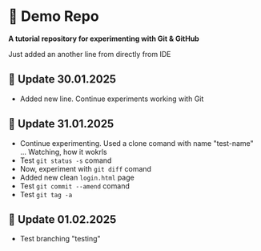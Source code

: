 # 🚀 Demo Repo 
**A tutorial repository for experimenting with Git & GitHub** 

Just added an another line from directly from IDE

## 📅 Update 30.01.2025

- Added new line. Continue experiments working with Git


## 📅 Update 31.01.2025

- Continue experimenting. Used a clone comand with name  "test-name" ... Watching, how it wokrls
- Test ```git status -s``` comand
- Now, experiment with ```git diff``` comand
- Added new clean ```login.html``` page
- Test ```git commit --amend``` comand
- Test ```git tag -a``` 


## 📅 Update 01.02.2025
- Test branching "testing"